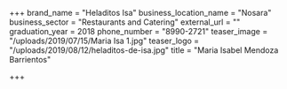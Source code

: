 +++
brand_name = "Heladitos Isa"
business_location_name = "Nosara"
business_sector = "Restaurants and Catering"
external_url = ""
graduation_year = 2018
phone_number = "8990-2721"
teaser_image = "/uploads/2019/07/15/Maria Isa 1.jpg"
teaser_logo = "/uploads/2019/08/12/heladitos-de-isa.jpg"
title = "Maria Isabel Mendoza Barrientos"

+++
